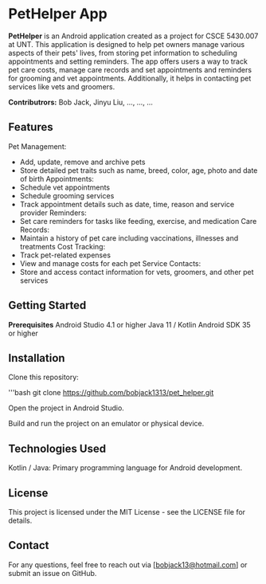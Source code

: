 # PetHelper App

**PetHelper** is an Android application created as a project for CSCE 5430.007 at UNT. This application is designed to help pet owners manage various aspects of their pets' lives, from storing pet information to scheduling appointments and setting reminders. The app offers users a way to track pet care costs, manage care records and set appointments and reminders for grooming and vet appointments. Additionally, it helps in contacting pet services like vets and groomers.


**Contributrors:** Bob Jack, Jinyu Liu, …, …, …

## Features

Pet Management:
* Add, update, remove and archive pets
* Store detailed pet traits such as name, breed, color, age, photo and date of birth
Appointments:
* Schedule vet appointments
* Schedule grooming services
* Track appointment details such as date, time, reason and service provider
Reminders:
* Set care reminders for tasks like feeding, exercise, and medication
Care Records:
* Maintain a history of pet care including vaccinations, illnesses and treatments
Cost Tracking:
* Track pet-related expenses
* View and manage costs for each pet
Service Contacts:
* Store and access contact information for vets, groomers, and other pet services

## Getting Started
**Prerequisites**
Android Studio 4.1 or higher
Java 11 / Kotlin
Android SDK 35 or higher

## Installation
Clone this repository:

'''bash
git clone https://github.com/bobjack1313/pet_helper.git

Open the project in Android Studio.

Build and run the project on an emulator or physical device.

## Technologies Used
Kotlin / Java: Primary programming language for Android development.

## License
This project is licensed under the MIT License - see the LICENSE file for details.

## Contact
For any questions, feel free to reach out via [bobjack13@hotmail.com] or submit an issue on GitHub.
